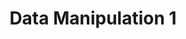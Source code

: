 ---
title: "Data Manipulation 1"
subject: "EDA"
link: "https://nbviewer.jupyter.org/github/PhilChodrow/PIC16B/blob/master/lectures/EDA/pd-1.ipynb"
order: 1
---